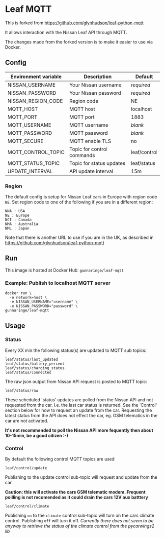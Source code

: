 # Leaf MQTT

This is forked from https://github.com/glynhudson/leaf-python-mqtt

It allows interaction with the Nissan Leaf API through MQTT.

The changes made from the forked version is to make it easier to use via Docker.

## Config
| Environment variable        | Description                | Default      |
| --------------------------- | -------------------------- | ------------ |
| NISSAN_USERNAME             | Your Nissan username       | _required_   |
| NISSAN_PASSWORD             | Your Nissan password       | _required_   |
| NISSAN_REGION_CODE          | Region code                | NE           |
| MQTT_HOST                   | MQTT host                  | localhost    |
| MQTT_PORT                   | MQTT port                  | 1883         |
| MQTT_USERNAME               | MQTT username              | _blank_      |
| MQTT_PASSWORD               | MQTT password              | _blank_      |
| MQTT_SECURE                 | MQTT enable TLS            | no           |
| MQTT_CONTROL_TOPIC          | Topic for control commands | leaf/control |
| MQTT_STATUS_TOPIC           | Topic for status updates   | leaf/status  |
| UPDATE_INTERVAL             | API update interval        | 15m          |

### Region
The default config is setup for Nissan Leaf cars in Europe with region code `NE`. Set region code to one of the following if you are in a different region:

```
NNA : USA
NE : Europe
NCI : Canada
NMA : Australia
NML : Japan
```

Note that there is another URL to use if you are in the UK, as described in https://github.com/glynhudson/leaf-python-mqtt

## Run
This image is hosted at Docker Hub: `gunnaringe/leaf-mqtt`

### Example: Publish to localhost MQTT server
```
docker run \
  -e network=host \
  -e NISSAN_USERNAME="username" \
  -e NISSAN_PASSWORD="password" \
gunnaringe/leaf-mqtt
```

## Usage

### Status

Every XX min the following status(s) are updated to MQTT sub topics:

```
leaf/status/last_updated
leaf/status/battery_percent
leaf/status/charging_status
leaf/status/connected
```

The raw json output from Nissan API request is posted to MQTT topic:

`leaf/status/raw`

These scheduled 'status' updates are polled from the Nissan API and not requested from the car. I.e. the last car status is returned. See the 'Control' section below for how to request an update from the car. Requesting the latest status from the API does not effect the car, eg. GSM telematics in the car are not activated.

**It's not recommended to poll the Nissan API more fequently then about 10-15min, be a good citizen :-)**

### Control

By default the following control MQTT topics are used

`leaf/control/update`

Publishing to the update control sub-topic will request and update from the car.

**Caution: this will activate the cars GSM telematic modem. Frequent poilling is not recomended as it could drain the cars 12V aux batttery**

`leaf/control/climate`

Publishing `on` to the `climate` control sub-topic will turn on the cars climate control. Publishing `off` will turn it off. *Currently there does not seem to be anyway to retrieve the status of the climate control from the pycarwings2 lib*
